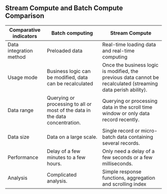 ## Stream Compute and Batch Compute Comparison<br>
| Comparative indicators | Batch computing | Stream Compute |
|---|---|---|
Data integration method | Preloaded data | Real-time loading data and real-time computing
Usage mode | Business logic can be modified, data can be recalculated | Once the business logic is modified, the previous data cannot be recalculated (streaming data perish ability).
Data range | Querying or processing to all or most of the data in the data concentration. | Querying or processing data in the scroll time window or only data record recently.
Data size | Data on a large scale. | Single record or micro-batch data containing several records.
Performance | Delay of a few minutes to a few hours. | Only need a delay of a few seconds or a few milliseconds.
Analysis | Complicated analysis. | Simple response functions, aggregation and scrolling index